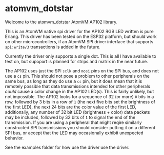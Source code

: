 # atomvm_dotstar

Welcome to the atomvm_dotstar AtomVM AP102 library.

This is an AtomVM native spi driver for the AP102 RGB LED written is pure Erlang.  This driver has been tested on the ESP32 platform, but should work on other microcontrollers, if an AtomVM SPI driver interface that supports `spi:write/3` transactions is added in the future.

Currently the driver only supports a single dot.  This is all I have available to test on, but supoport is planned for strips and matrix in the near future.

The AP102 uses just the SPI `sclk` and `mosi` pins on the SPI bus, and does not use a `cs` pin.  This should not pose a problem to other peripherals on the same bus, as long as they do use a `cs` pin, but it does mean that it is remotely possible that data transmissions intended for other peripherals _could_ cause a color change in the AP102 LED(s).  This is fairly unlikely, but not impossible.  The AP102 looks for a sequence of 32 (or more) `0` bits in a row, followed by 3 bits in a row of `1` (the next five bits set the brightness of the first LED), the next 24 bits are the color value of the first LED, additionally, any number of 32 bit LED (brightness + color) data packets may be included, followed by 32 bits of `1` to signal the end of the transmission.  If you are using a peripheral that might reqire similarly constructed SPI transmissions you should consider putting it on a different SPI bus, or accept that the LED may occasionally exhibit unexpected behavior.

See the examples folder for how use the driver use the driver.
